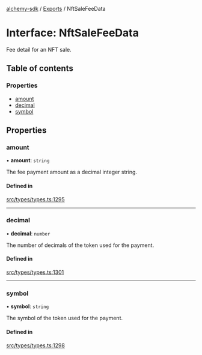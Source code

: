 [alchemy-sdk](../README.md) / [Exports](../modules.md) / NftSaleFeeData

# Interface: NftSaleFeeData

Fee detail for an NFT sale.

## Table of contents

### Properties

- [amount](NftSaleFeeData.md#amount)
- [decimal](NftSaleFeeData.md#decimal)
- [symbol](NftSaleFeeData.md#symbol)

## Properties

### amount

• **amount**: `string`

The fee payment amount as a decimal integer string.

#### Defined in

[src/types/types.ts:1295](https://github.com/alchemyplatform/alchemy-sdk-js/blob/f2b072e/src/types/types.ts#L1295)

___

### decimal

• **decimal**: `number`

The number of decimals of the token used for the payment.

#### Defined in

[src/types/types.ts:1301](https://github.com/alchemyplatform/alchemy-sdk-js/blob/f2b072e/src/types/types.ts#L1301)

___

### symbol

• **symbol**: `string`

The symbol of the token used for the payment.

#### Defined in

[src/types/types.ts:1298](https://github.com/alchemyplatform/alchemy-sdk-js/blob/f2b072e/src/types/types.ts#L1298)
